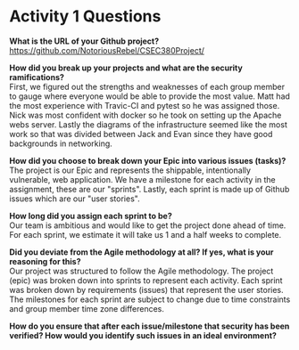 # Activity 1 Questions

**What is the URL of your Github project?**<br/>
https://github.com/NotoriousRebel/CSEC380Project/

**How did you break up your projects and what are the security ramifications?**<br/>
First, we figured out the strengths and weaknesses of each group member to gauge where everyone 
would be able to provide the most value. Matt had the most experience with Travic-CI and pytest 
so he was assigned those. Nick was most confident with docker so he took on setting up the Apache webs server. 
Lastly the diagrams of the infrastructure seemed like the most work so that was divided between Jack and Evan 
since they have good backgrounds in networking.

**How did you choose to break down your Epic into various issues (tasks)?**<br/>
The project is our Epic and represents the shippable, intentionally vulnerable, web application. 
We have a milestone for each activity in the assignment, these are our "sprints". Lastly, each sprint 
is made up of Github issues which are our "user stories".

**How long did you assign each sprint to be?**<br/>
Our team is ambitious and would like to get the project done ahead of time. For each sprint, we 
estimate it will take us 1 and a half weeks to complete.

**Did you deviate from the Agile methodology at all? If yes, what is your reasoning for this?**<br/>
Our project was structured to follow the Agile methodology. The project (epic) was broken down into
sprints to represent each activity. Each sprint was broken down by requirements (issues) that represent
the user stories. The milestones for each sprint are subject to change due to time constraints and 
group member time zone differences.


**How do you ensure that after each issue/milestone that security has been verified? How would you identify such issues in an ideal environment?**<br/>
